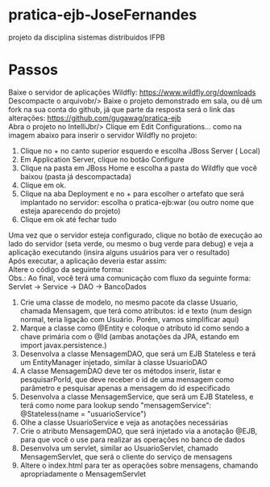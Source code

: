 # pratica-ejb-JoseFernandes
projeto da disciplina sistemas distribuidos IFPB
# Passos
Baixe o servidor de aplicações Wildfly: https://www.wildfly.org/downloads<br/>
Descompacte o arquivobr/>
Baixe o projeto demonstrado em sala, ou dê um fork na sua conta do github, já que parte da resposta será o link das alterações: https://github.com/gugawag/pratica-ejb<br/>
Abra o projeto no IntelliJbr/>
Clique em Edit Configurations… como na imagem abaixo para inserir o servidor Wildfly no projeto:<br/>

1. Clique no + no canto superior esquerdo e escolha JBoss Server ( Local)
2. Em Application Server, clique no botão Configure
3. Clique na pasta em JBoss Home e escolha a pasta do Wildfly que você baixou (pasta já descompactada)
4. Clique em ok.
5. Clique na aba Deployment e no + para escolher o artefato que será implantado no servidor: escolha o pratica-ejb:war (ou outro nome que esteja aparecendo do projeto)
6. Clique em ok até fechar tudo


Uma vez que o servidor esteja configurado, clique no botão de execução ao lado do servidor (seta verde, ou mesmo o bug verde para debug) e veja a aplicação executando (insira alguns usuários para ver o resultado)<br/>
Após executar, a aplicação deveria estar assim:<br/>
Altere o código da seguinte forma:<br/>
 Obs.: Ao final, você terá uma comunicação com fluxo da seguinte forma: Servlet -> Service -> DAO -> BancoDados<br/>
1. Crie uma classe de modelo, no mesmo pacote da classe Usuario, chamada Mensagem, que terá como atributos: id e texto (num design normal, teria ligação com Usuário. Porém, vamos simplificar aqui)
2. Marque a classe como @Entity e coloque o atributo id como sendo a chave primária com o @Id (ambas anotações da JPA, estando em import javax.persistence.)
3. Desenvolva a classe MensagemDAO, que será um EJB Stateless e terá um EntityManager injetado, similar à classe UsuarioDAO
4. A classe MensagemDAO deve ter os métodos inserir, listar e pesquisarPorId, que deve receber o id de uma mensagem como parâmetro e pesquisar apenas a mensagem do id especificado
5. Desenvolva a classe MensagemService, que será um EJB Stateless, e terá como nome para lookup sendo "mensagemService": @Stateless(name = "usuarioService")
6. Olhe a classe UsuarioService e veja as anotações necessárias
7. Crie o atributo MensagemDAO, que será injetado via a anotação @EJB, para que você o use para realizar as operações no banco de dados
8. Desenvolva um servlet, similar ao UsuarioServlet, chamado MensagemServlet, que será o cliente do serviço de mensagens
9. Altere o index.html para ter as operações sobre mensagens, chamando apropriadamente o MensagemServlet


